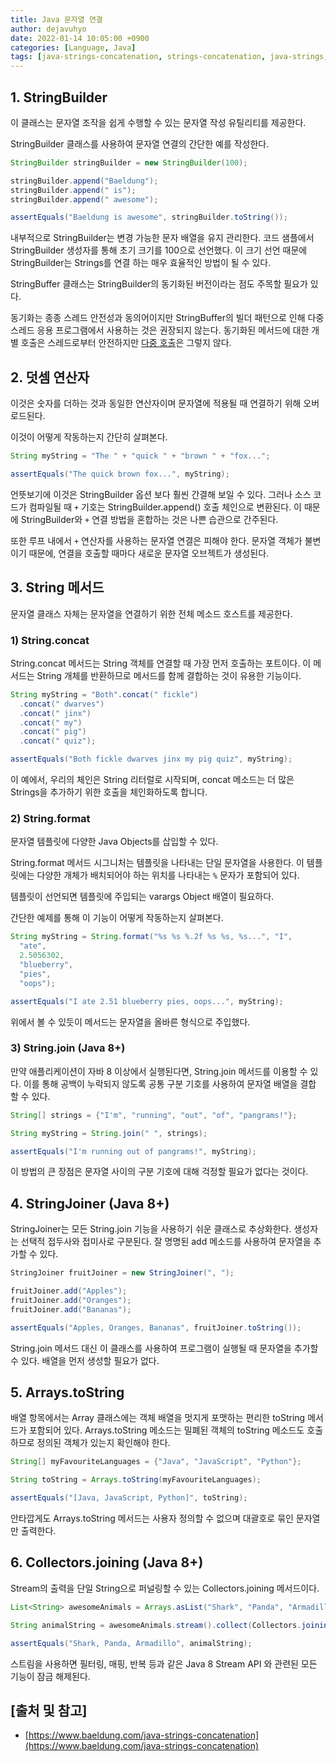 ```yaml
---
title: Java 문자열 연결
author: dejavuhyo
date: 2022-01-14 10:05:00 +0900
categories: [Language, Java]
tags: [java-strings-concatenation, strings-concatenation, java-strings, 자바-문자열-열결, 문자열-연결, 자바-문자열]
---
```


## 1. StringBuilder
이 클래스는 문자열 조작을 쉽게 수행할 수 있는 문자열 작성 유틸리티를 제공한다.

StringBuilder 클래스를 사용하여 문자열 연결의 간단한 예를 작성한다.

```java
StringBuilder stringBuilder = new StringBuilder(100);

stringBuilder.append("Baeldung");
stringBuilder.append(" is");
stringBuilder.append(" awesome");

assertEquals("Baeldung is awesome", stringBuilder.toString());
```

내부적으로 StringBuilder는 변경 가능한 문자 배열을 유지 관리한다. 코드 샘플에서 StringBuilder 생성자를 통해 초기 크기를 100으로 선언했다. 이 크기 선언 때문에 StringBuilder는 Strings를 연결 하는 매우 효율적인 방법이 될 수 있다.

StringBuffer 클래스는 StringBuilder의 동기화된 버전이라는 점도 주목할 필요가 있다.

동기화는 종종 스레드 안전성과 동의어이지만 StringBuffer의 빌더 패턴으로 인해 다중 스레드 응용 프로그램에서 사용하는 것은 권장되지 않는다. 동기화된 메서드에 대한 개별 호출은 스레드로부터 안전하지만 [다중 호출](https://dzone.com/articles/why-synchronized-stringbuffer)은 그렇지 않다.

## 2. 덧셈 연산자
이것은 숫자를 더하는 것과 동일한 연산자이며 문자열에 적용될 때 연결하기 위해 오버로드된다.

이것이 어떻게 작동하는지 간단히 살펴본다.

```java
String myString = "The " + "quick " + "brown " + "fox...";

assertEquals("The quick brown fox...", myString);
```

언뜻보기에 이것은 StringBuilder 옵션 보다 훨씬 간결해 보일 수 있다. 그러나 소스 코드가 컴파일될 때 `+` 기호는 StringBuilder.append() 호출 체인으로 변환된다. 이 때문에 StringBuilder와 `+` 연결 방법을 혼합하는 것은 나쁜 습관으로 간주된다.

또한 루프 내에서 `+` 연산자를 사용하는 문자열 연결은 피해야 한다. 문자열 객체가 불변이기 때문에, 연결을 호출할 때마다 새로운 문자열 오브젝트가 생성된다.

## 3. String 메서드
문자열 클래스 자체는 문자열을 연결하기 위한 전체 메소드 호스트를 제공한다.

### 1) String.concat
String.concat 메서드는 String 객체를 연결할 때 가장 먼저 호출하는 포트이다. 이 메서드는 String 개체를 반환하므로 메서드를 함께 결합하는 것이 유용한 기능이다.

```java
String myString = "Both".concat(" fickle")
  .concat(" dwarves")
  .concat(" jinx")
  .concat(" my")
  .concat(" pig")
  .concat(" quiz");

assertEquals("Both fickle dwarves jinx my pig quiz", myString);
```

이 예에서, 우리의 체인은 String 리터럴로 시작되며, concat 메소드는 더 많은 Strings을 추가하기 위한 호출을 체인화하도록 합니다.

### 2) String.format
문자열 템플릿에 다양한 Java Objects를 삽입할 수 있다.

String.format 메서드 시그니처는 템플릿을 나타내는 단일 문자열을 사용한다. 이 템플릿에는 다양한 개체가 배치되어야 하는 위치를 나타내는 `%` 문자가 포함되어 있다.

템플릿이 선언되면 템플릿에 주입되는 varargs Object 배열이 필요하다.

간단한 예제를 통해 이 기능이 어떻게 작동하는지 살펴본다.

```java
String myString = String.format("%s %s %.2f %s %s, %s...", "I",
  "ate",
  2.5056302,
  "blueberry",
  "pies",
  "oops");

assertEquals("I ate 2.51 blueberry pies, oops...", myString);
```

위에서 볼 수 있듯이 메서드는 문자열을 올바른 형식으로 주입했다.

### 3) String.join (Java 8+)
만약 애플리케이션이 자바 8 이상에서 실행된다면, String.join 메서드를 이용할 수 있다. 이를 통해 공백이 누락되지 않도록 공통 구분 기호를 사용하여 문자열 배열을 결합 할 수 있다.

```java
String[] strings = {"I'm", "running", "out", "of", "pangrams!"};

String myString = String.join(" ", strings);

assertEquals("I'm running out of pangrams!", myString);
```

이 방법의 큰 장점은 문자열 사이의 구분 기호에 대해 걱정할 필요가 없다는 것이다.

## 4. StringJoiner (Java 8+)
StringJoiner는 모든 String.join 기능을 사용하기 쉬운 클래스로 추상화한다. 생성자는 선택적 접두사와 접미사로 구분된다. 잘 명명된 add 메소드를 사용하여 문자열을 추가할 수 있다.

```java
StringJoiner fruitJoiner = new StringJoiner(", ");

fruitJoiner.add("Apples");
fruitJoiner.add("Oranges");
fruitJoiner.add("Bananas");

assertEquals("Apples, Oranges, Bananas", fruitJoiner.toString());
```

String.join 메서드 대신 이 클래스를 사용하여 프로그램이 실행될 때 문자열을 추가할 수 있다. 배열을 먼저 생성할 필요가 없다.

## 5. Arrays.toString
배열 항목에서는 Array 클래스에는 객체 배열을 멋지게 포맷하는 편리한 toString 메서드가 포함되어 있다. Arrays.toString 메소드는 밀폐된 객체의 toString 메소드도 호출하므로 정의된 객체가 있는지 확인해야 한다.

```java
String[] myFavouriteLanguages = {"Java", "JavaScript", "Python"};

String toString = Arrays.toString(myFavouriteLanguages);

assertEquals("[Java, JavaScript, Python]", toString);
```

안타깝게도 Arrays.toString 메서드는 사용자 정의할 수 없으며 대괄호로 묶인 문자열만 출력한다.

## 6. Collectors.joining (Java 8+)
Stream의 출력을 단일 String으로 퍼널링할 수 있는 Collectors.joining 메서드이다.

```java
List<String> awesomeAnimals = Arrays.asList("Shark", "Panda", "Armadillo");

String animalString = awesomeAnimals.stream().collect(Collectors.joining(", "));

assertEquals("Shark, Panda, Armadillo", animalString);
```

스트림을 사용하면 필터링, 매핑, 반복 등과 같은 Java 8 Stream API 와 관련된 모든 기능이 잠금 해제된다.

## [출처 및 참고]
* [https://www.baeldung.com/java-strings-concatenation](https://www.baeldung.com/java-strings-concatenation)
